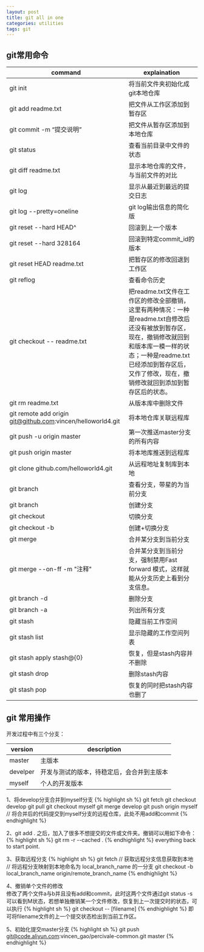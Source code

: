 ```yaml
---
layout: post
title: git all in one
categories: utilities
tags: git
---
```

## git常用命令

| command                                  | explaination                             |
| ---------------------------------------- | ---------------------------------------- |
| git init                                 | 将当前文件夹初始化成git本地仓库                        |
| git add readme.txt                       | 把文件从工作区添加到暂存区                            |
| git commit -m “提交说明”                     | 把文件从暂存区添加到本地仓库                           |
| git status                               | 查看当前目录中文件的状态                             |
| git diff readme.txt                      | 显示本地仓库的文件，与当前文件的对比                       |
| git log                                  | 显示从最近到最远的提交日志                            |
| git log --pretty=oneline                 | git log输出信息的简化版                          |
| git reset --hard HEAD^                   | 回滚到上一个版本                                 |
| git reset --hard 328164                  | 回滚到特定commit_id的版本                        |
| git reset HEAD readme.txt                | 把暂存区的修改回退到工作区                            |
| git reflog                               | 查看命令历史                                   |
| git checkout -- readme.txt               | 把readme.txt文件在工作区的修改全部撤销，这里有两种情况：一种是readme.txt自修改后还没有被放到暂存区，现在，撤销修改就回到和版本库一模一样的状态；一种是readme.txt已经添加到暂存区后，又作了修改，现在，撤销修改就回到添加到暂存区后的状态。 |
| git rm readme.txt                        | 从版本库中删除文件                                |
| git remote add origin git@github.com:vincen/helloworld4.git | 将本地仓库关联远程库                               |
| git push -u origin master                | 第一次推送master分支的所有内容                       |
| git push origin master                   | 将本地库推送到远程库                               |
| git clone github.com/helloworld4.git     | 从远程地址复制库到本地                              |
| git branch                               | 查看分支，带星的为当前分支                            |
| git branch <name>                        | 创建分支                                     |
| git checkout <name>                      | 切换分支                                     |
| git checkout -b <name>                   | 创建+切换分支                                  |
| git merge <name>                         | 合并某分支到当前分支                               |
| git merge --on-ff -m "注释" <name>         | 合并某分支到当前分支，强制禁用Fast forward 模式，这样就能从分支历史上看到分支信息。 |
| git branch -d <name>                     | 删除分支                                     |
| git branch -a                            | 列出所有分支                                   |
| git stash                                | 隐藏当前工作空间                                 |
| git stash list                           | 显示隐藏的工作空间列表                              |
| git stash apply stash@{0}                | 恢复，但是stash内容并不删除                         |
| git stash drop                           | 删除stash内容                                |
| git stash pop                            | 恢复的同时把stash内容也删了                         |


## git 常用操作
开发过程中有三个分支：

| version  | description           |
| -------- | --------------------- |
| master   | 主版本                   |
| develper | 开发与测试的版本，待稳定后，会合并到主版本 |
| myself   | 个人的开发版本               |

1、将develop分支合并到myself分支
{% highlight sh %}
git fetch
git checkout develop
git pull
git checkout myself
git merge develop
git push origin myself	// 将合并后的代码提交到myself分支的远程仓库，此处不用add和commit
{% endhighlight %}

2、git add . 之后，加入了很多不想提交的文件或文件夹。撤销可以用如下命令：
{% highlight sh %}
git rm -r --cached .
{% endhighlight %}
everything back to start point.

3、获取远程分支
{% highlight sh %}
git fetch // 获取远程分支信息获取到本地
// 将远程分支映射到本地命名为 local_branch_name 的一分支
git checkout -b local_branch_name origin/remote_branch_name
{% endhighlight %}

4、撤销单个文件的修改  
修改了两个文件a与b并且没有add和commit，此时这两个文件通过git status -s可以看到M状态，若想单独撤销某一个文件修改，恢复到上一次提交时的状态，可以执行
{% highlight sh %}
git checkout -- [filename]
{% endhighlight %}
即可将filename文件的上一个提交状态检出到当前工作区。

5、初始化提交master分支
{% highlight sh %}
git push git@code.aliyun.com:vincen_gao/percivale-common.git master
{% endhighlight %}